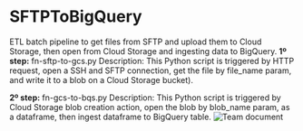 # SFTPToBigQuery
ETL batch pipeline to get files from SFTP and upload them to Cloud Storage, then open from Cloud Storage and ingesting data to BigQuery.
**1º step:** fn-sftp-to-gcs.py
Description: This Python script is triggered by HTTP request, open a SSH and SFTP connection, get the file by file_name param, and write it to a blob on a Cloud Storage bucket).

**2º step:** fn-gcs-to-bqs.py
Description: This Python script is triggered by Cloud Storage blob creation action, open the blob by blob_name param, as a dataframe, then ingest dataframe to BigQuery table.
![Team document](https://github.com/mvoliveira1010/SFTPToBigQuery/assets/67582983/091a9cf1-978f-4dd0-a45f-8cf4072129cc)

